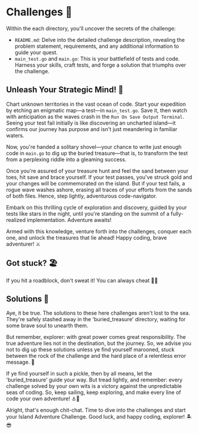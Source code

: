# Challenges 🌊

Within the each directory, you'll uncover the secrets of the challenge:

- `README.md`: Delve into the detailed challenge description, revealing the problem statement, requirements, and any additional information to guide your quest.
- `main_test.go` and `main.go`: This is your battlefield of tests and code. Harness your skills, craft tests, and forge a solution that triumphs over the challenge. 

## Unleash Your Strategic Mind! 🎯

Chart unknown territories in the vast ocean of code. Start your expedition by etching an enigmatic map—a test—in `main_test.go`. Save it, then watch with anticipation as the waves crash in the `Run On Save Output Terminal`. Seeing your test fail initially is like discovering an uncharted island—it confirms our journey has purpose and isn't just meandering in familiar waters.

Now, you're handed a solitary shovel—your chance to write just enough code in `main.go` to dig up the buried treasure—that is, to transform the test from a perplexing riddle into a gleaming success.

Once you're assured of your treasure hunt and feel the sand between your toes, hit save and brace yourself. If your test passes, you've struck gold and your changes will be commemorated on the island. But if your test fails, a rogue wave washes ashore, erasing all traces of your efforts from the sands of both files. Hence, step lightly, adventurous code-navigator.

Embark on this thrilling cycle of exploration and discovery, guided by your tests like stars in the night, until you're standing on the summit of a fully-realized implementation. Adventure awaits!

Armed with this knowledge, venture forth into the challenges, conquer each one, and unlock the treasures that lie ahead! Happy coding, brave adventurer! ⚔️

## Got stuck? 🏖️

If you hit a roadblock, don't sweat it! You can always cheat 🏴‍☠️
 
## Solutions 💎

Aye, it be true. The solutions to these here challenges aren't lost to the sea. They're safely stashed away in the 'buried_treasure' directory, waiting for some brave soul to unearth them.

But remember, explorer: with great power comes great responsibility. The true adventure lies not in the destination, but the journey. So, we advise you not to dig up these solutions unless ye find yourself marooned, stuck between the rock of the challenge and the hard place of a relentless error message. 🦜

If ye find yourself in such a pickle, then by all means, let the 'buried_treasure' guide your way. But tread lightly, and remember: every challenge solved by your own wits is a victory against the unpredictable seas of coding. So, keep sailing, keep exploring, and make every line of code your own adventure! ⚓️🌊

Alright, that's enough chit-chat. Time to dive into the challenges and start your Island Adventure Challenge. Good luck, and happy coding, explorer! 🏝️😎 
